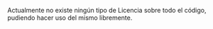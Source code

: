 Actualmente no existe ningún tipo de Licencia sobre todo el código, pudiendo hacer uso del mismo libremente.
